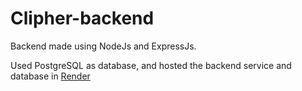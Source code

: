 # Clipher-backend

Backend made using NodeJs and ExpressJs.

Used PostgreSQL as database, and hosted the backend service and database in [Render](https://render.com/)
